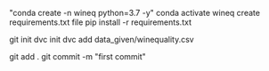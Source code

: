 
"conda create -n wineq python=3.7 -y"
conda activate wineq
create requirements.txt file
pip install -r requirements.txt

git init
dvc init
dvc add data_given/winequality.csv

git add .
git commit -m "first commit"
